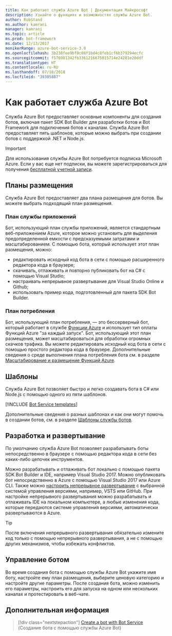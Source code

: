 ```yaml
---
title: Как работает служба Azure Bot | Документация Майкрософт
description: Узнайте о функциях и возможностях службы Azure Bot.
author: RobStand
ms.author: kamrani
manager: kamrani
ms.topic: article
ms.prod: bot-framework
ms.date: 12/13/2017
monikerRange: azure-bot-service-3.0
ms.openlocfilehash: 3b238fee9bf0c08f1bd4c8feb1cf6b379294ecfc
ms.sourcegitcommit: f576981342fb3361216675815714e24281e20ddf
ms.translationtype: HT
ms.contentlocale: ru-RU
ms.lasthandoff: 07/18/2018
ms.locfileid: "39305887"
---
```

# <a name="how-bot-service-works"></a>Как работает служба Azure Bot

Служба Azure Bot предоставляет основные компоненты для создания ботов, включая пакет SDK Bot Builder для разработки ботов и Bot Framework для подключения ботов к каналам. Служба Azure Bot предоставляет пять шаблонов, которые можно выбрать при создании ботов с поддержкой .NET и Node.js.

> [!IMPORTANT]
> Для использования службы Azure Bot потребуется подписка Microsoft Azure. Если у вас еще нет подписки, вы можете зарегистрироваться для получения <a href="https://azure.microsoft.com/en-us/free/" target="_blank">бесплатной учетной записи</a>.

## <a name="hosting-plans"></a>Планы размещения
Служба Azure Bot предоставляет два плана размещения для ботов. Вы можете выбрать подходящий план размещения.

### <a name="app-service-plan"></a>План службы приложений

Бот, использующий план службы приложений, является стандартным веб-приложением Azure, которое можно установить для выделения предопределенной емкости с предсказуемыми затратами и масштабированием. С помощью бота, который использует этот план размещения, можно:

* редактировать исходный код бота в сети с помощью расширенного редактора кода в браузере;
* скачивать, отлаживать и повторно публиковать бот на C# с помощью Visual Studio;
* настраивать непрерывное развертывание для Visual Studio Online и Github;
* использовать пример кода, подготовленный для пакета SDK Bot Builder.

### <a name="consumption-plan"></a>План потребления
Бот, использующий план потребления, — это бессерверный бот, который работает в службе <a href="http://go.microsoft.com/fwlink/?linkID=747839" target="_blank">Функции Azure</a> и использует тип оплаты Функций Azure "за каждый запуск". Бот, использующий этот план размещения, может масштабироваться для обработки огромных скачков трафика. Вы можете редактировать исходный код бота в сети с помощью простого редактора кода в браузере. Дополнительные сведения о среде выполнения плана потребления бота см. в разделе <a target='_blank' href='/azure/azure-functions/functions-scale'>Масштабирование и размещение Функций Azure</a>.

## <a name="templates"></a>Шаблоны

Служба Azure Bot позволяет быстро и легко создавать бота в C# или Node.js с помощью одного из пяти шаблонов.

[!INCLUDE [Bot Service templates](~/includes/snippet-abs-templates.md)]

Дополнительные сведения о разных шаблонах и как они могут помочь в создании ботов, см. в разделе [Шаблоны службы ботов](bot-service-concept-templates.md).

## <a name="develop-and-deploy"></a>Разработка и развертывание

По умолчанию служба Azure Bot позволяет разрабатывать боты непосредственно в браузере с помощью редактора кода в сети без каких-либо цепочек инструментов. 

Можно разрабатывать и отлаживать бот локально с помощью пакета SDK Bot Builder и IDE, например Visual Studio 2017. Можно опубликовать бот непосредственно в Azure с помощью Visual Studio 2017 или Azure CLI. Также можно [настроить непрерывное развертывание](bot-service-continuous-deployment.md) с выбранной системой управления версиями, например, VSTS или GitHub. При настройке непрерывного развертывания можно разрабатывать и отлаживать IDE на локальном компьютере, а любые изменения кода, которые передаются системе управления версиями, автоматически развертываются в Azure.  

> [!TIP]
> После включения непрерывного развертывания обязательно измените код только с помощью непрерывного развертывания, а не с помощью других механизмов, чтобы избежать конфликтов.

## <a name="manage-your-bot"></a>Управление ботом 

Во время создания бота с помощью службы Azure Bot укажите имя боту, настройте ему план размещения, выберите ценовую категорию и настройте другие параметры. После создания бота, можно изменить его параметры, настроить его для запуска на одном или нескольких каналах и протестировать в веб-чате. 

## <a name="next-steps"></a>Дополнительная информация

> [!div class="nextstepaction"]
> [Create a bot with Bot Service](bot-service-quickstart.md) (Создание бота с помощью службы Azure Bot)
